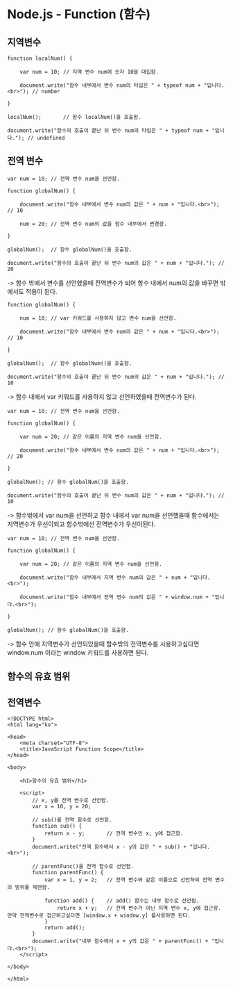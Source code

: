 # Node.js - Function (함수)

## 지역변수
~~~
function localNum() {

    var num = 10; // 지역 변수 num에 숫자 10을 대입함.

    document.write("함수 내부에서 변수 num의 타입은 " + typeof num + "입니다.<br>"); // number

}

localNum();       // 함수 localNum()을 호출함.

document.write("함수의 호출이 끝난 뒤 변수 num의 타입은 " + typeof num + "입니다."); // undefined
~~~

## 전역 변수

~~~
var num = 10; // 전역 변수 num을 선언함.

function globalNum() {

    document.write("함수 내부에서 변수 num의 값은 " + num + "입니다.<br>"); // 10

    num = 20; // 전역 변수 num의 값을 함수 내부에서 변경함.

}

globalNum();  // 함수 globalNum()을 호출함.

document.write("함수의 호출이 끝난 뒤 변수 num의 값은 " + num + "입니다."); // 20
~~~
-> 함수 밖에서 변수를 선언했을때 전역변수가 되어 함수 내에서 num의 값을 바꾸면 밖에서도 적용이 된다.
~~~
function globalNum() {

    num = 10; // var 키워드를 사용하지 않고 변수 num을 선언함.

    document.write("함수 내부에서 변수 num의 값은 " + num + "입니다.<br>"); // 10

}

globalNum();  // 함수 globalNum()을 호출함.

document.write("함수의 호출이 끝난 뒤 변수 num의 값은 " + num + "입니다."); // 10
~~~
-> 함수 내에서 var 키워드를 사용하지 않고 선언하였을때 전역변수가 된다.

~~~
var num = 10; // 전역 변수 num을 선언함.

function globalNum() {

    var num = 20; // 같은 이름의 지역 변수 num을 선언함.

    document.write("함수 내부에서 변수 num의 값은 " + num + "입니다.<br>"); // 20

}

globalNum(); // 함수 globalNum()을 호출함.

document.write("함수의 호출이 끝난 뒤 변수 num의 값은 " + num + "입니다."); // 10
~~~
-> 함수밖에서 var num을 선언하고 함수 내에서 var num을 선언했을때 함수에서는 지역변수가 우선이되고 함수밖에선 전역변수가 우선이된다.
~~~
var num = 10; // 전역 변수 num을 선언함.

function globalNum() {

    var num = 20; // 같은 이름의 지역 변수 num을 선언함.

    document.write("함수 내부에서 지역 변수 num의 값은 " + num + "입니다.<br>");

    document.write("함수 내부에서 전역 변수 num의 값은 " + window.num + "입니다.<br>");

}

globalNum(); // 함수 globalNum()을 호출함.
~~~
-> 함수 안에 지역변수가 선언되있을때 함수밖의 전역변수를 사용하고싶다면 window.num 이라는 window 키워드를 사용하면 된다.


## 함수의 유효 범위
## 전역변수
```
<!DOCTYPE html>
<html lang="ko">

<head>
	<meta charset="UTF-8">
	<title>JavaScript Function Scope</title>
</head>

<body>

	<h1>함수의 유효 범위</h1>

	<script>
		// x, y를 전역 변수로 선언함.
		var x = 10, y = 20;

		// sub()를 전역 함수로 선언함.
		function sub() {
			return x - y;		// 전역 변수인 x, y에 접근함.
		}
		document.write("전역 함수에서 x - y의 값은 " + sub() + "입니다.<br>");

		// parentFunc()을 전역 함수로 선언함.
		function parentFunc() {
			var x = 1, y = 2;	// 전역 변수와 같은 이름으로 선언하여 전역 변수의 범위를 제한함.

			function add() {	// add() 함수는 내부 함수로 선언됨.
				return x + y;	// 전역 변수가 아닌 지역 변수 x, y에 접근함. 만약 전역변수로 접근하고싶다면 [window.x + window.y] 를사용하면 된다.
			}
			return add();
		}
		document.write("내부 함수에서 x + y의 값은 " + parentFunc() + "입니다.<br>");
	</script>
	
</body>

</html>
```